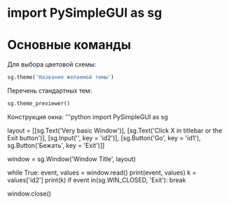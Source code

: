 # import PySimpleGUI as sg

# Основные команды
Для выбора цветовой схемы:
```python
sg.theme('Название желаемой темы')
```
Перечень стандартных тем:
```python
sg.theme_previewer()
```

Конструкция окна:
'''python
import PySimpleGUI as sg

layout = [[sg.Text('Very basic Window')],
          [sg.Text('Click X in titlebar or the Exit button')],
          [sg.Input('', key = 'id2')],
          [sg.Button('Go', key = 'id1'), sg.Button('Бежать', key = 'Exit')]]

window = sg.Window('Window Title', layout)

while True:
    event, values = window.read()
    print(event, values)
    k = values['id2']
    print(k)
    if event in(sg.WIN_CLOSED, 'Exit'):
        break

window.close()
```
